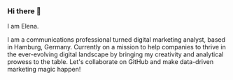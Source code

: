 ### Hi there 👋 
I am Elena.

I am a communications professional turned digital marketing analyst, based in Hamburg, Germany. Currently on a mission to help companies to thrive in the ever-evolving digital landscape by bringing my creativity and analytical prowess to the table. Let's collaborate on GitHub and make data-driven marketing magic happen!
